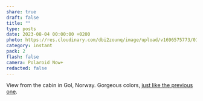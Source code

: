 ```yaml
---
share: true
draft: false
title: ""
type: posts
date: 2023-08-04 00:00:00 +0200
photo: https://res.cloudinary.com/dbi2zounq/image/upload/v1696575773/014_afrdc5.jpg
category: instant
pack: 2
flash: false
camera: Polaroid Now+
redacted: false
---
```


View from the cabin in Gol, Norway. Gorgeous colors, [just like the previous one](/2023-08-04-00-00-00). 